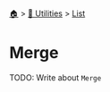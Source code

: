<!--startTocHeader-->
[🏠](../../README.md) > [🔧 Utilities](../README.md) > [List](README.md)
# Merge
<!--endTocHeader-->
TODO: Write about `Merge`
<!--startTocSubtopic-->

<!--endTocSubtopic-->